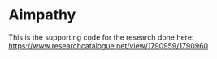 # Aimpathy

This is the supporting code for the research done here:
https://www.researchcatalogue.net/view/1790959/1790960
